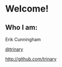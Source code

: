 # Welcome!

## Who I am:

Erik Cunningham

[@trinary](http://twitter.com/trinary)

[ http://github.com/trinary ](http://github.com/trinary)

